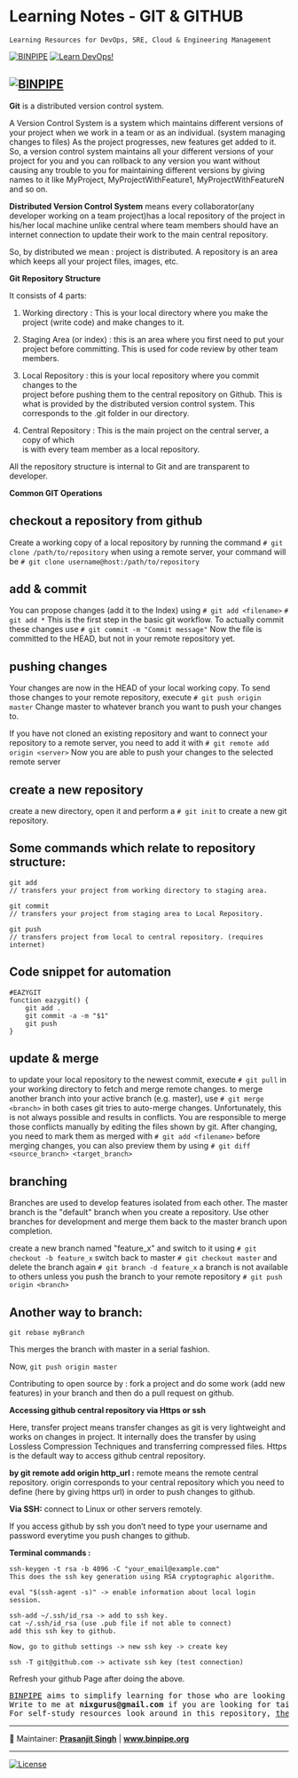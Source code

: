 # Learning Notes - GIT & GITHUB

`Learning Resources for DevOps, SRE, Cloud & Engineering Management`

[![BINPIPE](https://img.shields.io/badge/BINPIPE-YouTube-red)](https://www.youtube.com/channel/UCPTgt4Wo0MAnuzNEEZlk90A)
[![Learn DevOps!](https://img.shields.io/badge/BINPIPE-Learn--DevOps-orange)](https://github.com/BINPIPE/resources/blob/master/devops-lesson-plans.md)

## [![BINPIPE](https://img.shields.io/badge/Live--Classroom-blue)](https://forms.gle/tDJxDyj2nJyfsgsk7)

**Git** is a distributed version control system.

A Version Control System is a system which maintains different versions of your project when we work in a team or as an individual. (system managing changes to files) As the project progresses, new features get added to it. So, a version control system maintains all your different versions of your project for you and you can rollback to any version you want without causing any trouble to you for maintaining different versions by giving names to it like MyProject, MyProjectWithFeature1, MyProjectWithFeatureN and so on.

**Distributed Version Control System** means every collaborator(any developer working on a team project)has a local repository of the project in his/her local machine unlike central where team members should have an internet connection to update their work to the main central repository.

So, by distributed we mean : project is distributed. A repository is an area which keeps all your project files, images, etc.

**Git Repository Structure**

It consists of 4 parts:

1.  Working directory : This is your local directory where you make the project (write code) and make changes to it.

2.  Staging Area (or index) : this is an area where you first need to put your project before committing. This is used for code review by other team members.

3.  Local Repository : this is your local repository where you commit changes to the  
    project before pushing them to the central repository on Github. This is what is provided by the distributed version control system. This corresponds to the .git folder in our directory.

4.  Central Repository : This is the main project on the central server, a copy of which  
    is with every team member as a local repository.

All the repository structure is internal to Git and are transparent to developer.

**Common GIT Operations**

## **checkout a repository from github**

Create a working copy of a local repository by running the command
`# git clone /path/to/repository`
when using a remote server, your command will be
`# git clone username@host:/path/to/repository`

## **add & commit**

You can propose changes (add it to the Index) using
`# git add <filename>`
`# git add *`
This is the first step in the basic git workflow. To actually commit these changes use
`# git commit -m "Commit message"`
Now the file is committed to the HEAD, but not in your remote repository yet.

## **pushing changes**

Your changes are now in the HEAD of your local working copy. To send those changes to your remote repository, execute
`# git push origin master`
Change master to whatever branch you want to push your changes to.

If you have not cloned an existing repository and want to connect your repository to a remote server, you need to add it with
`# git remote add origin <server>`
Now you are able to push your changes to the selected remote server

## **create a new repository**

create a new directory, open it and perform a
`# git init`
to create a new git repository.

## **Some commands which relate to repository structure:**

    git add
    // transfers your project from working directory to staging area.

    git commit
    // transfers your project from staging area to Local Repository.

    git push
    // transfers project from local to central repository. (requires internet)

## **Code snippet for automation**

    #EAZYGIT
    function eazygit() {
        git add .
        git commit -a -m "$1"
        git push
    }

## **update & merge**

to update your local repository to the newest commit, execute
`# git pull`
in your working directory to fetch and merge remote changes.
to merge another branch into your active branch (e.g. master), use
`# git merge <branch>`
in both cases git tries to auto-merge changes. Unfortunately, this is not always possible and results in conflicts. You are responsible to merge those conflicts manually by editing the files shown by git. After changing, you need to mark them as merged with
`# git add <filename>`
before merging changes, you can also preview them by using
`# git diff <source_branch> <target_branch>`

## **branching**

Branches are used to develop features isolated from each other.
The master branch is the "default" branch when you create a repository.
Use other branches for development and merge them back to the master branch upon completion.

create a new branch named "feature_x" and switch to it using
`# git checkout -b feature_x`
switch back to master
`# git checkout master`
and delete the branch again
`# git branch -d feature_x`
a branch is not available to others unless you push the branch to your remote repository
`# git push origin <branch>`

## **Another way to branch:**

`git rebase myBranch`

This merges the branch with master in a serial fashion.

Now,
`git push origin master`

Contributing to open source by : fork a project and do some work (add new features) in your branch and then do a pull request on github.

**Accessing github central repository via Https or ssh**

Here, transfer project means transfer changes as git is very lightweight and works on changes in project. It internally does the transfer by using Lossless Compression Techniques and transferring compressed files. Https is the default way to access github central repository.

**by git remote add origin http_url :**
remote means the remote central repository.
origin corresponds to your central repository
which you need to define (here by giving https 
url) in order to push changes to github.

**Via SSH:** connect to Linux or other servers remotely.

If you access github by ssh you don’t need to type your username and password everytime you push changes to github.

**Terminal commands :**

    ssh-keygen -t rsa -b 4096 -C "your_email@example.com"
    This does the ssh key generation using RSA cryptographic algorithm.

    eval "$(ssh-agent -s)" -> enable information about local login session.

    ssh-add ~/.ssh/id_rsa -> add to ssh key.
    cat ~/.ssh/id_rsa (use .pub file if not able to connect)
    add this ssh key to github.  

    Now, go to github settings -> new ssh key -> create key

    ssh -T git@github.com -> activate ssh key (test connection)

Refresh your github Page after doing the above.

<pre>
<a href="https://www.binpipe.org">BINPIPE</a> aims to simplify learning for those who are looking to make a foothold in the industry. 
Write to me at <b>nixgurus@gmail.com</b> if you are looking for tailor-made training sessions. 
For self-study resources look around in this repository, <a href="https://www.binpipe.org/">the Binpipe Blog</a> and <a href="https://www.youtube.com/channel/UCPTgt4Wo0MAnuzNEEZlk90A">Youtube Channel</a>.
</pre>

* * *

:ledger: Maintainer: **[Prasanjit Singh](https://www.linkedin.com/in/prasanjit-singh)** \| **www.binpipe.org**

* * *

[![License](https://img.shields.io/badge/License-Apache%202.0-blue.svg)](https://opensource.org/licenses/Apache-2.0)

